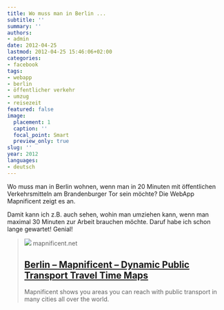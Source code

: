 ```yaml
---
title: Wo muss man in Berlin ...
subtitle: ''
summary: ''
authors:
- admin
date: 2012-04-25
lastmod: 2012-04-25 15:46:06+02:00
categories:
- facebook
tags:
- webapp
- berlin
- öffentlicher verkehr
- umzug
- reisezeit
featured: false
image:
  placement: 1
  caption: ''
  focal_point: Smart
  preview_only: true
slug: ''
year: 2012
languages:
- deutsch
---
```


Wo muss man in Berlin wohnen, wenn man in 20 Minuten mit öffentlichen Verkehrsmitteln am Brandenburger Tor sein möchte? Die WebApp Mapnificent zeigt es an. 

Damit kann ich z.B. auch sehen, wohin man umziehen kann, wenn man maximal 30 Minuten zur Arbeit brauchen möchte. Daruf habe ich schon lange gewartet! Genial!


> [![](https://d33wubrfki0l68.cloudfront.net/69381058fad83e56ba3fce4c5514b2bf2ca83a20/034b3/static/img/mapnificent_big.png)](http://www.mapnificent.net/berlin/#/?lat=52.50464098615855&lng=13.486618059082053&zoom=12&lat0=52.51619139564061&lng0=13.37744142333986&t0=20)
> mapnificent.net
> ## [Berlin – Mapnificent – Dynamic Public Transport Travel Time Maps](http://www.mapnificent.net/berlin/#/?lat=52.50464098615855&lng=13.486618059082053&zoom=12&lat0=52.51619139564061&lng0=13.37744142333986&t0=20)
>
>Mapnificent shows you areas you can reach with public transport in many cities all over the world.